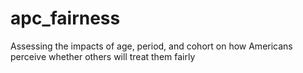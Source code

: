 # apc_fairness
Assessing the impacts of age, period, and cohort on how Americans perceive whether others will treat them fairly
